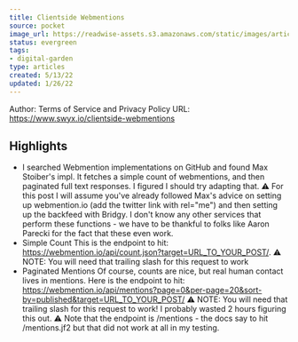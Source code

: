 ```yaml
---
title: Clientside Webmentions
source: pocket
image_url: https://readwise-assets.s3.amazonaws.com/static/images/article0.00998d930354.png
status: evergreen
tags: 
- digital-garden 
type: articles
created: 5/13/22
updated: 1/26/22
---
```


Author: Terms of Service and Privacy Policy
URL: https://www.swyx.io/clientside-webmentions

## Highlights
- I searched Webmention implementations on GitHub and found Max Stoiber's impl. It fetches a simple count of webmentions, and then paginated full text responses. I figured I should try adapting that. ⚠️ For this post I will assume you've already followed Max's advice on setting up webmention.io (add the twitter link with rel="me") and then setting up the backfeed with Bridgy. I don't know any other services that perform these functions - we have to be thankful to folks like Aaron Parecki for the fact that these even work.
- Simple Count This is the endpoint to hit: https://webmention.io/api/count.json?target=URL_TO_YOUR_POST/. ⚠️ NOTE: You will need that trailing slash for this request to work
- Paginated Mentions Of course, counts are nice, but real human contact lives in mentions. Here is the endpoint to hit: https://webmention.io/api/mentions?page=0&per-page=20&sort-by=published&target=URL_TO_YOUR_POST/ ⚠️ NOTE: You will need that trailing slash for this request to work! I probably wasted 2 hours figuring this out. ⚠️ Note that the endpoint is /mentions - the docs say to hit /mentions.jf2 but that did not work at all in my testing.
